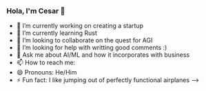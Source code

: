 ### Hola, I'm Cesar 👋

- 🔭 I’m currently working on creating a startup
- 🌱 I’m currently learning Rust
- 👯 I’m looking to collaborate on the quest for AGI
- 🤔 I’m looking for help with writting good comments :)
- 💬 Ask me about AI/ML and how it incorporates with business 
- 📫 How to reach me: 
- 😄 Pronouns: He/Him
- ⚡ Fun fact: I like jumping out of perfectly functional airplanes
-->

